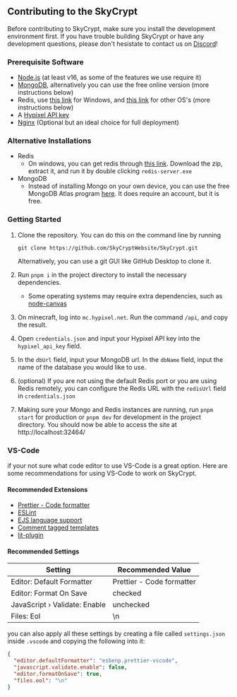 ## Contributing to the SkyCrypt

Before contributing to SkyCrypt, make sure you install the development environment first. If you have trouble building SkyCrypt or have any development questions, please don't hesistate to contact us on [Discord](https://discord.gg/cNgADv2kEQ)!

### Prerequisite Software

- [Node.js](https://nodejs.org) (at least v16, as some of the features we use require it)
- [MongoDB](https://docs.mongodb.com/manual/administration/install-community/), alternatively you can use the free online version (more instructions below)
- Redis, use [this link](https://github.com/MicrosoftArchive/redis/releases/tag/win-3.2.100) for Windows, and [this link](https://redis.io/) for other OS's (more instructions below)
- A [Hypixel API key](https://api.hypixel.net/)
- [Nginx](https://www.nginx.com/) (Optional but an ideal choice for full deployment)

### Alternative Installations

- Redis
  - On windows, you can get redis through [this link](https://github.com/MicrosoftArchive/redis/releases/tag/win-3.2.100). Download the zip, extract it, and run it by double clicking `redis-server.exe`
- MongoDB
  - Instead of installing Mongo on your own device, you can use the free MongoDB Atlas program [here](https://www.mongodb.com/). It does require an account, but it is free.

### Getting Started

1. Clone the repository. You can do this on the command line by running

   ```
   git clone https://github.com/SkyCryptWebsite/SkyCrypt.git
   ```

   Alternatively, you can use a git GUI like GitHub Desktop to clone it.

2. Run `pnpm i` in the project directory to install the necessary dependencies.
   - Some operating systems may require extra dependencies, such as [node-canvas](https://github.com/Automattic/node-canvas/wiki)
3. On minecraft, log into `mc.hypixel.net`. Run the command `/api`, and copy the result.
4. Open `credentials.json` and input your Hypixel API key into the `hypixel_api_key` field.
5. In the `dbUrl` field, input your MongoDB url. In the `dbName` field, input the name of the database you would like to use.
6. (optional) If you are not using the default Redis port or you are using Redis remotely, you can configure the Redis URL with the `redisUrl` field in `credentials.json`
7. Making sure your Mongo and Redis instances are running, run `pnpm start` for production or `pnpm dev` for development in the project directory. You should now be able to access the site at http://localhost:32464/

### VS-Code

if your not sure what code editor to use VS-Code is a great option. Here are some recommendations for using VS-Code to work on SkyCrypt.

#### Recommended Extensions

- [Prettier - Code formatter](https://marketplace.visualstudio.com/items?itemName=esbenp.prettier-vscode)
- [ESLint](https://marketplace.visualstudio.com/items?itemName=dbaeumer.vscode-eslint)
- [EJS language support](https://marketplace.visualstudio.com/items?itemName=digitalbrainstem.javascript-ejs-support)
- [Comment tagged templates](https://marketplace.visualstudio.com/items?itemName=bierner.comment-tagged-templates)
- [lit-plugin](https://marketplace.visualstudio.com/items?itemName=runem.lit-plugin)

#### Recommended Settings

| Setting                       | Recommended Value         |
| ----------------------------- | ------------------------- |
| Editor: Default Formatter     | Prettier - Code formatter |
| Editor: Format On Save        | checked                   |
| JavaScript › Validate: Enable | unchecked                 |
| Files: Eol                    | \n                        |

you can also apply all these settings by creating a file called `settings.json` inside `.vscode` and copying the following into it:

```json
{
  "editor.defaultFormatter": "esbenp.prettier-vscode",
  "javascript.validate.enable": false,
  "editor.formatOnSave": true,
  "files.eol": "\n"
}
```
